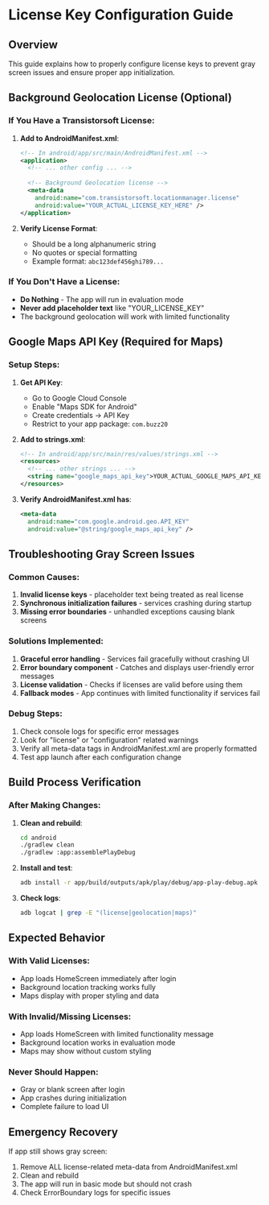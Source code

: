# License Key Configuration Guide

## Overview
This guide explains how to properly configure license keys to prevent gray screen issues and ensure proper app initialization.

## Background Geolocation License (Optional)

### If You Have a Transistorsoft License:

1. **Add to AndroidManifest.xml**:
   ```xml
   <!-- In android/app/src/main/AndroidManifest.xml -->
   <application>
     <!-- ... other config ... -->
     
     <!-- Background Geolocation license -->
     <meta-data
       android:name="com.transistorsoft.locationmanager.license"
       android:value="YOUR_ACTUAL_LICENSE_KEY_HERE" />
   </application>
   ```

2. **Verify License Format**:
   - Should be a long alphanumeric string
   - No quotes or special formatting
   - Example format: `abc123def456ghi789...`

### If You Don't Have a License:
- **Do Nothing** - The app will run in evaluation mode
- **Never add placeholder text** like "YOUR_LICENSE_KEY"
- The background geolocation will work with limited functionality

## Google Maps API Key (Required for Maps)

### Setup Steps:

1. **Get API Key**:
   - Go to Google Cloud Console
   - Enable "Maps SDK for Android"
   - Create credentials → API Key
   - Restrict to your app package: `com.buzz20`

2. **Add to strings.xml**:
   ```xml
   <!-- In android/app/src/main/res/values/strings.xml -->
   <resources>
     <!-- ... other strings ... -->
     <string name="google_maps_api_key">YOUR_ACTUAL_GOOGLE_MAPS_API_KEY</string>
   </resources>
   ```

3. **Verify AndroidManifest.xml has**:
   ```xml
   <meta-data
     android:name="com.google.android.geo.API_KEY"
     android:value="@string/google_maps_api_key" />
   ```

## Troubleshooting Gray Screen Issues

### Common Causes:
1. **Invalid license keys** - placeholder text being treated as real license
2. **Synchronous initialization failures** - services crashing during startup
3. **Missing error boundaries** - unhandled exceptions causing blank screens

### Solutions Implemented:
1. **Graceful error handling** - Services fail gracefully without crashing UI
2. **Error boundary component** - Catches and displays user-friendly error messages
3. **License validation** - Checks if licenses are valid before using them
4. **Fallback modes** - App continues with limited functionality if services fail

### Debug Steps:
1. Check console logs for specific error messages
2. Look for "license" or "configuration" related warnings
3. Verify all meta-data tags in AndroidManifest.xml are properly formatted
4. Test app launch after each configuration change

## Build Process Verification

### After Making Changes:

1. **Clean and rebuild**:
   ```bash
   cd android
   ./gradlew clean
   ./gradlew :app:assemblePlayDebug
   ```

2. **Install and test**:
   ```bash
   adb install -r app/build/outputs/apk/play/debug/app-play-debug.apk
   ```

3. **Check logs**:
   ```bash
   adb logcat | grep -E "(license|geolocation|maps)"
   ```

## Expected Behavior

### With Valid Licenses:
- App loads HomeScreen immediately after login
- Background location tracking works fully
- Maps display with proper styling and data

### With Invalid/Missing Licenses:
- App loads HomeScreen with limited functionality message
- Background location works in evaluation mode
- Maps may show without custom styling

### Never Should Happen:
- Gray or blank screen after login
- App crashes during initialization
- Complete failure to load UI

## Emergency Recovery

If app still shows gray screen:
1. Remove ALL license-related meta-data from AndroidManifest.xml
2. Clean and rebuild
3. The app will run in basic mode but should not crash
4. Check ErrorBoundary logs for specific issues
